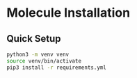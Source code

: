 # Molecule Installation

## Quick Setup

```bash
python3 -m venv venv
source venv/bin/activate
pip3 install -r requirements.yml
```
